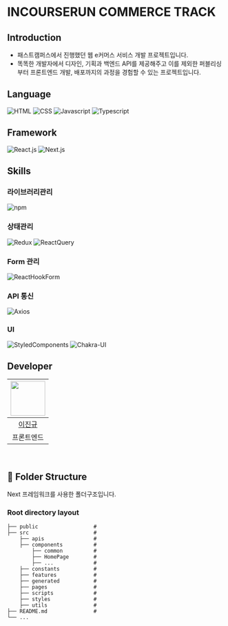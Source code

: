 # INCOURSERUN COMMERCE TRACK

## Introduction
- 패스트캠퍼스에서 진행했던 웹 e커머스 서비스 개발 프로젝트입니다.
- 똑똑한 개발자에서 디자인, 기획과 백엔드 API를 제공해주고 이를 제외한 퍼블리싱부터 프론트엔드 개발, 배포까지의 과정을 경험할 수 있는 프로젝트입니다.

## Language
<img alt="HTML" src="https://img.shields.io/badge/HTML5-E34F26.svg?&style=for-the-badge&logo=HTML5&logoColor=black"/> 
<img alt="CSS" src="https://img.shields.io/badge/CSS-1572B6.svg?&style=for-the-badge&logo=CSS3&logoColor=black"/> 
<img alt="Javascript" src="https://img.shields.io/badge/Javascript-F7DF1E.svg?&style=for-the-badge&logo=Javascript&logoColor=black"/>
<img alt="Typescript" src="https://img.shields.io/badge/Typescript-3178C6.svg?&style=for-the-badge&logo=Typescript&logoColor=black"/>

<br>

## Framework
<img alt="React.js" src="https://img.shields.io/badge/React.js-61DAFB.svg?&style=for-the-badge&logo=React&logoColor=white" />
<img alt="Next.js" src="https://img.shields.io/badge/Next.js-000000.svg?&style=for-the-badge&logo=Next.js&logoColor=white" />

<br>

## Skills

### 라이브러리관리 
<img alt="npm" src ="https://img.shields.io/badge/npm-CB3837.svg?&style=for-the-badge&logo=npm&logoColor=black"/>

### 상태관리 
<img alt="Redux" src ="https://img.shields.io/badge/Redux-764ABC.svg?&style=for-the-badge&logo=Redux&logoColor=black"/>
<img alt="ReactQuery" src="https://img.shields.io/badge/ReactQuery-FF4154.svg?&style=for-the-badge&logo=ReactQuery&logoColor=black"/>

### Form 관리 
<img alt="ReactHookForm" src="https://img.shields.io/badge/ReactHookForm-EC5990.svg?&style=for-the-badge&logo=ReactHookForm&logoColor=black"/>

### API 통신
<img alt="Axios" src ="https://img.shields.io/badge/Axios-5A29E4.svg?&style=for-the-badge&logo=Axios&logoColor=black"/>

### UI
<img alt="StyledComponents" src ="https://img.shields.io/badge/StyledComponents-DB7093.svg?&style=for-the-badge&logo=StyledComponents&logoColor=black"/>
<img alt="Chakra-UI" src="https://img.shields.io/badge/ChakraUI-319795.svg?&style=for-the-badge&logo=ChakraUI&logoColor=black"/>

## Developer

|<img src="https://avatars.githubusercontent.com/u/33407139?v=4" width="80">|
|:---:|
|[이진규](https://github.com/LeeJinGue)|
|프론트엔드|
<br>

## 📁 Folder Structure
Next 프레임워크를 사용한 폴더구조입니다.

### Root directory layout

    ├── public                  #
    ├── src                     #
        ├── apis                #
        ├── components          #   
            ├── common          #
            ├── HomePage        #
            ├── ...             #
        ├── constants           #
        ├── features            #   
        ├── generated           #
        ├── pages               #
        ├── scripts             #
        ├── styles              #
        ├── utils               #
    ├── README.md               #
    └── ...
